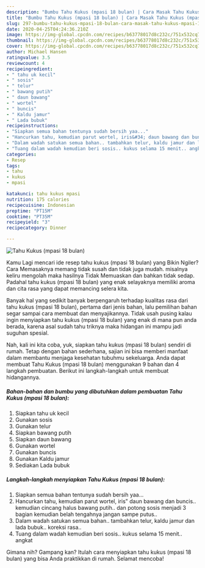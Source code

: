 ```yaml
---
description: "Bumbu Tahu Kukus (mpasi 18 bulan) | Cara Masak Tahu Kukus (mpasi 18 bulan) Yang Enak Dan Mudah"
title: "Bumbu Tahu Kukus (mpasi 18 bulan) | Cara Masak Tahu Kukus (mpasi 18 bulan) Yang Enak Dan Mudah"
slug: 297-bumbu-tahu-kukus-mpasi-18-bulan-cara-masak-tahu-kukus-mpasi-18-bulan-yang-enak-dan-mudah
date: 2020-04-25T04:24:36.210Z
image: https://img-global.cpcdn.com/recipes/b63778017d8c232c/751x532cq70/tahu-kukus-mpasi-18-bulan-foto-resep-utama.jpg
thumbnail: https://img-global.cpcdn.com/recipes/b63778017d8c232c/751x532cq70/tahu-kukus-mpasi-18-bulan-foto-resep-utama.jpg
cover: https://img-global.cpcdn.com/recipes/b63778017d8c232c/751x532cq70/tahu-kukus-mpasi-18-bulan-foto-resep-utama.jpg
author: Michael Hansen
ratingvalue: 3.5
reviewcount: 4
recipeingredient:
- " tahu uk kecil"
- " sosis"
- " telur"
- " bawang putih"
- " daun bawang"
- " wortel"
- " buncis"
- " Kaldu jamur"
- " Lada bubuk"
recipeinstructions:
- "Siapkan semua bahan tentunya sudah bersih yaa..."
- "Hancurkan tahu, kemudian parut wortel, iris&#34; daun bawang dan buncis.. kemudian cincang halus bawang putih.. dan potong sosis menjadi 3 bagian kemudian belah tengahnya jangan sampe putus.."
- "Dalam wadah satukan semua bahan.. tambahkan telur, kaldu jamur dan lada bubuk.. koreksi rasa.."
- "Tuang dalam wadah kemudian beri sosis.. kukus selama 15 menit.. angkat"
categories:
- Resep
tags:
- tahu
- kukus
- mpasi

katakunci: tahu kukus mpasi 
nutrition: 175 calories
recipecuisine: Indonesian
preptime: "PT15M"
cooktime: "PT35M"
recipeyield: "3"
recipecategory: Dinner

---
```



![Tahu Kukus (mpasi 18 bulan)](https://img-global.cpcdn.com/recipes/b63778017d8c232c/751x532cq70/tahu-kukus-mpasi-18-bulan-foto-resep-utama.jpg)

Kamu Lagi mencari ide resep tahu kukus (mpasi 18 bulan) yang Bikin Ngiler? Cara Memasaknya memang tidak susah dan tidak juga mudah. misalnya keliru mengolah maka hasilnya Tidak Memuaskan dan bahkan tidak sedap. Padahal tahu kukus (mpasi 18 bulan) yang enak selayaknya memiliki aroma dan cita rasa yang dapat memancing selera kita.



Banyak hal yang sedikit banyak berpengaruh terhadap kualitas rasa dari tahu kukus (mpasi 18 bulan), pertama dari jenis bahan, lalu pemilihan bahan segar sampai cara membuat dan menyajikannya. Tidak usah pusing kalau ingin menyiapkan tahu kukus (mpasi 18 bulan) yang enak di mana pun anda berada, karena asal sudah tahu triknya maka hidangan ini mampu jadi suguhan spesial.


Nah, kali ini kita coba, yuk, siapkan tahu kukus (mpasi 18 bulan) sendiri di rumah. Tetap dengan bahan sederhana, sajian ini bisa memberi manfaat dalam membantu menjaga kesehatan tubuhmu sekeluarga. Anda dapat membuat Tahu Kukus (mpasi 18 bulan) menggunakan 9 bahan dan 4 langkah pembuatan. Berikut ini langkah-langkah untuk membuat hidangannya.

<!--inarticleads1-->

##### Bahan-bahan dan bumbu yang dibutuhkan dalam pembuatan Tahu Kukus (mpasi 18 bulan):

1. Siapkan  tahu uk kecil
1. Gunakan  sosis
1. Gunakan  telur
1. Siapkan  bawang putih
1. Siapkan  daun bawang
1. Gunakan  wortel
1. Gunakan  buncis
1. Gunakan  Kaldu jamur
1. Sediakan  Lada bubuk




<!--inarticleads2-->

##### Langkah-langkah menyiapkan Tahu Kukus (mpasi 18 bulan):

1. Siapkan semua bahan tentunya sudah bersih yaa...
1. Hancurkan tahu, kemudian parut wortel, iris&#34; daun bawang dan buncis.. kemudian cincang halus bawang putih.. dan potong sosis menjadi 3 bagian kemudian belah tengahnya jangan sampe putus..
1. Dalam wadah satukan semua bahan.. tambahkan telur, kaldu jamur dan lada bubuk.. koreksi rasa..
1. Tuang dalam wadah kemudian beri sosis.. kukus selama 15 menit.. angkat




Gimana nih? Gampang kan? Itulah cara menyiapkan tahu kukus (mpasi 18 bulan) yang bisa Anda praktikkan di rumah. Selamat mencoba!
